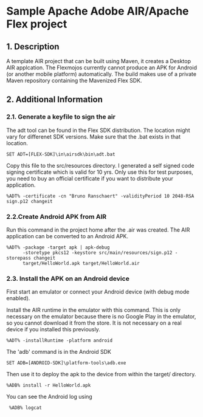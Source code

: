 # Sample Apache Adobe AIR/Apache Flex project
## 1. Description

A template AIR project that can be built using Maven, it creates a Desktop AIR applcation.
The Flexmojos currently cannot produce an APK for Android (or another mobile platform) automatically.
The build makes use of a private Maven repository containing the Mavenized Flex SDK.

## 2. Additional Information
### 2.1. Generate a keyfile to sign the air

The adt tool can be found in the Flex SDK distribution. The location might vary for differenet SDK versions. Make sure that the .bat exists in that location.

    SET ADT=[FLEX-SDK]\in\airsdk\bin\adt.bat

Copy this file to the src/resources directory. I generated a self signed code signing certificate which is valid for 10 yrs. Only use this for test purposes,
you need to buy an official certificate if you want to distribute your application.

    %ADT% -certificate -cn "Bruno Ranschaert" -validityPeriod 10 2048-RSA sign.p12 changeit

### 2.2.Create Android APK from AIR

Run this command in the project home after the .air was created. The AIR application can be converted to an Android APK.

    %ADT% -package -target apk | apk-debug
          -storetype pkcs12 -keystore src/main/resources/sign.p12 -storepass changeit 
          target/HelloWorld.apk target/HelloWorld.air

### 2.3. Install the APK on an Android device

First start an emulator or connect your Android device (with debug mode enabled).

Install the AIR runtime in the emulator with this command. This is only necessary on the emulator because there is no Google Play in the emulator, so you cannot download it from the store.
It is not necessary on a real device if you installed this previously.

    %ADT% -installRuntime -platform android

The 'adb' command is in the Android SDK

    SET ADB=[ANDROID-SDK]\platform-tools\adb.exe

Then use it to deploy the apk to the device from within the target/ directory.

    %ADB% install -r HelloWorld.apk

You can see the Android log using

     %ADB% logcat